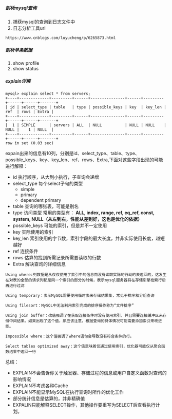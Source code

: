 ##### 剖析mysql查询
1. 捕获mysql的查询到日志文件中
2. 日志分析工具url
```
https://www.cnblogs.com/luyucheng/p/6265873.html
```
##### 剖析单条数据
1. show profile
2. show status
##### explain详解
```
mysql> explain select * from servers;
+----+-------------+---------+------+---------------+------+---------+------+------+-------+
| id | select_type | table   | type | possible_keys | key  | key_len | ref  | rows | Extra |
+----+-------------+---------+------+---------------+------+---------+------+------+-------+
|  1 | SIMPLE      | servers | ALL  | NULL          | NULL | NULL    | NULL |    1 | NULL  |
+----+-------------+---------+------+---------------+------+---------+------+------+-------+
row in set (0.03 sec)
```
expain出来的信息有10列，分别是id、select_type、table、type、possible_keys、key、key_len、ref、rows、Extra,下面对这些字段出现的可能进行解释：
- id 执行顺序，从大到小执行，子查询会递增
- select_type 每个select子句的类型
  - simple
  - primary
  - dependent primary
- table 查询的哪张表，可能是别名
- type 访问类型 常用的类型有： **ALL, index,  range, ref, eq_ref, const, system, NULL（从左到右，性能从差到好，这也是优化的依据）**
- possible_keys 可能的索引，但是并不一定使用
- key 实际使用的索引
- key_len 索引使用的字节数，索引字段的最大长度，并非实际使用长度，越短越好
- ref 连接条件
- rows 估算的找到所需记录所需要读取的行数
- Extra 解决查询的详细信息
```
Using where:列数据是从仅仅使用了索引中的信息而没有读取实际的行动的表返回的，这发生在对表的全部的请求列都是同一个索引的部分的时候，表示mysql服务器将在存储引擎检索行后再进行过滤

Using temporary：表示MySQL需要使用临时表来存储结果集，常见于排序和分组查询

Using filesort：MySQL中无法利用索引完成的排序操作称为“文件排序”

Using join buffer：改值强调了在获取连接条件时没有使用索引，并且需要连接缓冲区来存储中间结果。如果出现了这个值，那应该注意，根据查询的具体情况可能需要添加索引来改进能。

Impossible where：这个值强调了where语句会导致没有符合条件的行。

Select tables optimized away：这个值意味着仅通过使用索引，优化器可能仅从聚合函数结果中返回一行
```
总结：
- EXPLAIN不会告诉你关于触发器、存储过程的信息或用户自定义函数对查询的影响情况
- EXPLAIN不考虑各种Cache
- EXPLAIN不能显示MySQL在执行查询时所作的优化工作
- 部分统计信息是估算的，并非精确值
- EXPALIN只能解释SELECT操作，其他操作要重写为SELECT后查看执行计划。